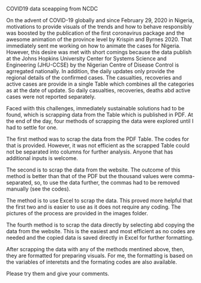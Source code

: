 COVID19 data sceapping from NCDC

On the advent of COVID-19 globally and since February 29, 2020 in Nigeria, motivations to provide visuals of the trends and how to behave responsibly was boosted by the publication of the first coronavirus package and the awesome animation of the province level by Krispin and Byrnes 2020. That immediately sent me working on how to animate the cases for Nigeria. However, this desire was met with short comings because the data publish at the Johns Hopkins University Center for Systems Science and Engineering (JHU-CCSE) by the Nigerian Centre of Disease Control is agrregated nationally. In addition, the daily updates only provide the regional details of the confirmed cases. The casualties, recoveries and active cases are provide in a single Table which combines all the categories as at the date of update. So daily casualties, recoveries, deaths abd active cases were not reported separately.

Faced wiith this challenges, immediately sustainable solutions had to be found, which is scrapping data from the Table which is published in PDF. At the end of the day, four methods of scrapping the data were explored until I had to settle for one.

The first method was to scrap the data from the PDF Table. The codes for that is provided. However, it was not efficient as the scrapped Table could not be separated into columns for further analysis. Anyone that has additional inputs is welcome.

The second is to scrap the data from the website. The outcome of this method is better than that of the PDF but the thousand values were comma-separated, so, to use the data further, the commas had to be removed manually (see the codes).

The method is to use Excel to scrap the data. This proved more helpful that the first two and is easier to use as it does not require any coding. The pictures of the process are provided in the images folder.

The fourth method is to scrap the data directly by selecting abd copying the data from the website. This is the easiest and most efficient as no codes are needed and the copied data is saved directly in Excel for further formatting.

After scrapping the data with any of the methods mentined above, then, they are formatted for preparing visuals. For me, the formatting is based on the variables of interetsts and the formating codes are also available.

Please try them and give your comments.


